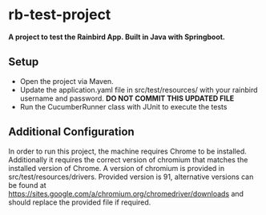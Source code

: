 # rb-test-project
**A project to test the Rainbird App. Built in Java with Springboot.**

## Setup
- Open the project via Maven.
- Update the application.yaml file in src/test/resources/ with your rainbird username and password. **DO NOT COMMIT THIS UPDATED FILE**
- Run the CucumberRunner class with JUnit to execute the tests

## Additional Configuration
In order to run this project, the machine requires Chrome to be installed. Additionally it requires the correct version of chromium that matches the installed version of Chrome.
A version of chromium is provided in src/test/resources/drivers. Provided version is 91, alternative versions can be found at https://sites.google.com/a/chromium.org/chromedriver/downloads and should replace the provided file if required.
